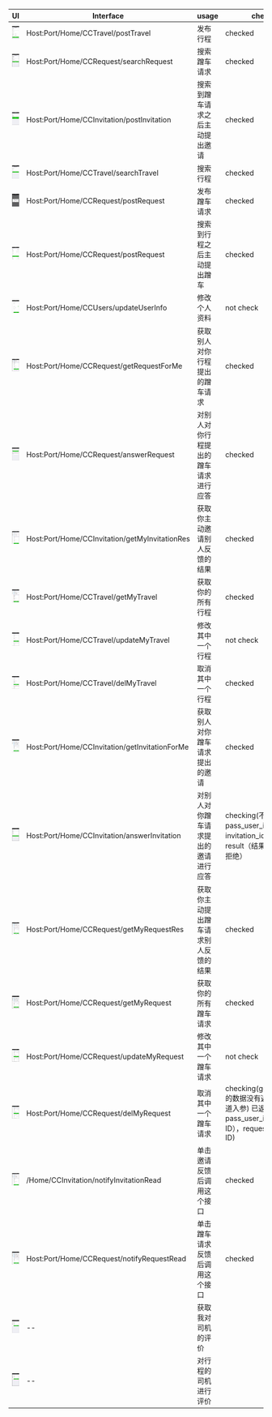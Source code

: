 | UI  | Interface | usage | checked |
| ------------- | ------------- | ------------- | ------------- |
| ![](https://github.com/dafeizizhu/wx-saobin/blob/master/integrated-test/travel-submit.png?raw=true) | Host:Port/Home/CCTravel/postTravel | 发布行程 | checked |
| ![](https://github.com/dafeizizhu/wx-saobin/blob/master/integrated-test/travel-search.png?raw=true) | Host:Port/Home/CCRequest/searchRequest | 搜索蹭车请求 | checked |
| ![](https://github.com/dafeizizhu/wx-saobin/blob/master/integrated-test/travel-submit-pick.png?raw=true) | Host:Port/Home/CCInvitation/postInvitation| 搜索到蹭车请求之后主动提出邀请 | checked |
| ![](https://github.com/dafeizizhu/wx-saobin/blob/master/integrated-test/request-search.png?raw=true) | Host:Port/Home/CCTravel/searchTravel | 搜索行程 | checked |
| ![](https://github.com/dafeizizhu/wx-saobin/blob/master/integrated-test/request-submit.png?raw=true) | Host:Port/Home/CCRequest/postRequest | 发布蹭车请求 | checked |
| ![](https://github.com/dafeizizhu/wx-saobin/blob/master/integrated-test/request-search-ceng.png?raw=true) | Host:Port/Home/CCRequest/postRequest | 搜索到行程之后主动提出蹭车 | checked |
| ![](https://github.com/dafeizizhu/wx-saobin/blob/master/integrated-test/user-center-personal-info-edit.png?raw=true) | Host:Port/Home/CCUsers/updateUserInfo | 修改个人资料 |not check |
| ![](https://github.com/dafeizizhu/wx-saobin/blob/master/integrated-test/user-center-my-travels-request-for-me.png?raw=true) | Host:Port/Home/CCRequest/getRequestForMe | 获取别人对你行程提出的蹭车请求 | checked |
| ![](https://github.com/dafeizizhu/wx-saobin/blob/master/integrated-test/user-center-my-travels-request-answer.png?raw=true) | Host:Port/Home/CCRequest/answerRequest | 对别人对你行程提出的蹭车请求进行应答 | checked |
| ![](https://github.com/dafeizizhu/wx-saobin/blob/master/integrated-test/user-center-my-travels-my-invitation-res.png?raw=true) | Host:Port/Home/CCInvitation/getMyInvitationRes | 获取你主动邀请别人反馈的结果 | checked |
| ![](https://github.com/dafeizizhu/wx-saobin/blob/master/integrated-test/user-center-my-travels-my-travel.png?raw=true) | Host:Port/Home/CCTravel/getMyTravel | 获取你的所有行程 | checked |
| ![](https://github.com/dafeizizhu/wx-saobin/blob/master/integrated-test/user-center-my-travels-my-travel-edit.png?raw=true) | Host:Port/Home/CCTravel/updateMyTravel | 修改其中一个行程 | not check|
| ![](https://github.com/dafeizizhu/wx-saobin/blob/master/integrated-test/user-center-my-travels-my-travel-cancel.png?raw=true) |Host:Port/Home/CCTravel/delMyTravel| 取消其中一个行程 | checked |
| ![](https://github.com/dafeizizhu/wx-saobin/blob/master/integrated-test/user-center-my-requests-invitation-for-me.png?raw=true) | Host:Port/Home/CCInvitation/getInvitationForMe | 获取别人对你蹭车请求提出的邀请 | checked |
| ![](https://github.com/dafeizizhu/wx-saobin/blob/master/integrated-test/user-center-my-requests-invitation-answer.png?raw=true) | Host:Port/Home/CCInvitation/answerInvitation| 对别人对你蹭车请求提出的邀请进行应答 | checking(不知道入参) pass_user_id (乘客ID），invitation_id(邀请ID)，result（结果，1同意，2拒绝）|
| ![](https://github.com/dafeizizhu/wx-saobin/blob/master/integrated-test/user-center-my-requests-my-request-res.png?raw=true) | Host:Port/Home/CCRequest/getMyRequestRes | 获取你主动提出蹭车请求别人反馈的结果 | checked |
| ![](https://github.com/dafeizizhu/wx-saobin/blob/master/integrated-test/user-center-my-requests-my-request.png?raw=true) | Host:Port/Home/CCRequest/getMyRequest | 获取你的所有蹭车请求 | checked |
| ![](https://github.com/dafeizizhu/wx-saobin/blob/master/integrated-test/user-center-my-requests-my-request-save.png?raw=true) | Host:Port/Home/CCRequest/updateMyRequest | 修改其中一个蹭车请求 |not check |
| ![](https://github.com/dafeizizhu/wx-saobin/blob/master/integrated-test/user-center-my-requests-my-request-cancel.png?raw=true) | Host:Port/Home/CCRequest/delMyRequest | 取消其中一个蹭车请求 | checking(getMyRequest的数据没有返回id，不知道入参) 已返回。入参：pass_user_id（乘客ID），request_id（请求ID) |
| ![](https://github.com/dafeizizhu/wx-saobin/blob/master/integrated-test/user-center-my-travels-my-invitation-res.png?raw=true) | /Home/CCInvitation/notifyInvitationRead | 单击邀请反馈后调用这个接口 | checked |
| ![](https://github.com/dafeizizhu/wx-saobin/blob/master/integrated-test/user-center-my-requests-my-request-res.png?raw=true) | Host:Port/Home/CCRequest/notifyRequestRead | 单击蹭车请求反馈后调用这个接口 | checked |
| ![](https://github.com/dafeizizhu/wx-saobin/blob/master/integrated-test/user-center-my-rate.png?raw=true) | -- | 获取我对司机的评价 | |
| ![](https://github.com/dafeizizhu/wx-saobin/blob/master/integrated-test/user-center-my-rate-rate.png?raw=true) | -- | 对行程的司机进行评价 | |
